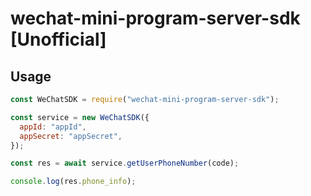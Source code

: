 # wechat-mini-program-server-sdk [Unofficial]

## Usage

```js
const WeChatSDK = require("wechat-mini-program-server-sdk");

const service = new WeChatSDK({
  appId: "appId",
  appSecret: "appSecret",
});

const res = await service.getUserPhoneNumber(code);

console.log(res.phone_info);
```
